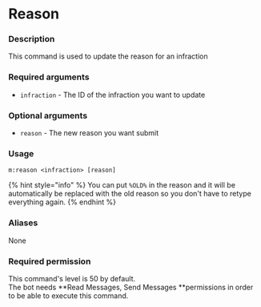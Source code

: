 # Reason

### **Description**

This command is used to update the reason for an infraction

### **Required arguments**

* `infraction` - The ID of the infraction you want to update

### **Optional arguments**

* `reason` - The new reason you want submit

### **Usage**

```
m:reason <infraction> [reason]
```

{% hint style="info" %}
You can put `%OLD%` in the reason and it will be automatically be replaced with the old reason so you don't have to retype everything again.
{% endhint %}

### **Aliases**

None

### **Required permission**

This command's level is 50 by default.\
The bot needs **Read Messages, Send Messages **permissions in order to be able to execute this command.

